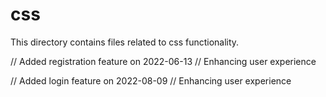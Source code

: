 # css

This directory contains files related to css functionality.

// Added registration feature on 2022-06-13
// Enhancing user experience

// Added login feature on 2022-08-09
// Enhancing user experience
